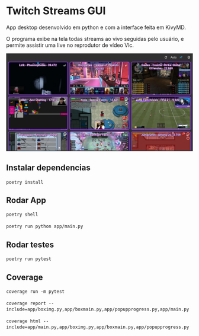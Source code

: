 # Twitch Streams GUI

App desktop desenvolvido em python e com a interface feita em KivyMD.

O programa exibe na tela todas streams ao vivo seguidas pelo usuário, e permite
assistir uma live no reprodutor de vídeo Vlc.

![image](app/fakes/twitch_streams.jpg?raw=true)

## Instalar dependencias

```
poetry install
```

## Rodar App

```
poetry shell

poetry run python app/main.py
```

## Rodar testes

```
poetry run pytest
```

## Coverage

```
coverage run -m pytest

coverage report --include=app/boximg.py,app/boxmain.py,app/popupprogress.py,app/main.py

coverage html --include=app/main.py,app/boximg.py,app/boxmain.py,app/popupprogress.py
```
